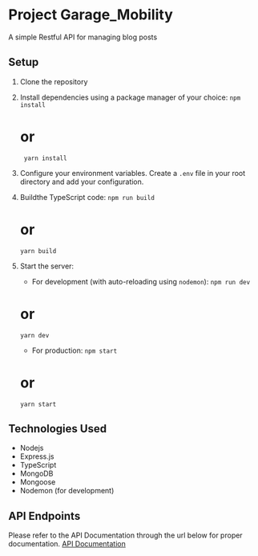 # Project Garage_Mobility

A simple Restful API for managing blog posts

## Setup

1. Clone the repository

2. Install dependencies using a package manager of your choice:
    `npm install`
    # or 
   ` yarn install`

3. Configure your environment variables. Create a `.env` file in your root directory and add your configuration.

4. Buildthe TypeScript code:
    `npm run build`
    # or 
    `yarn build`

5. Start the server:
    - For development (with auto-reloading using `nodemon`):
    `npm run dev`
    # or 
    `yarn dev`

    - For production:
    `npm start`
    # or 
    `yarn start`

## Technologies Used
- Nodejs
- Express.js
- TypeScript
- MongoDB
- Mongoose
- Nodemon (for development)

## API Endpoints
Please refer to the API Documentation through the url below for proper documentation.
[API Documentation]()